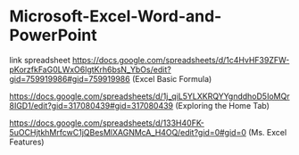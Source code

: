 # Microsoft-Excel-Word-and-PowerPoint


link spreadsheet 
https://docs.google.com/spreadsheets/d/1c4HvHF39ZFW-pKorzfkFaG0LWxO6lgtKrh6bsN_YbOs/edit?gid=759919986#gid=759919986 (Excel Basic Formula)

https://docs.google.com/spreadsheets/d/1j_qiL5YLXKRQYYgnddhoD5IoMQr8IGD1/edit?gid=317080439#gid=317080439 (Exploring the Home Tab)

https://docs.google.com/spreadsheets/d/133H40FK-5uOCHjtkhMrfcwC1jQBesMlXAGNMcA_H4OQ/edit?gid=0#gid=0 (Ms. Excel Features)
